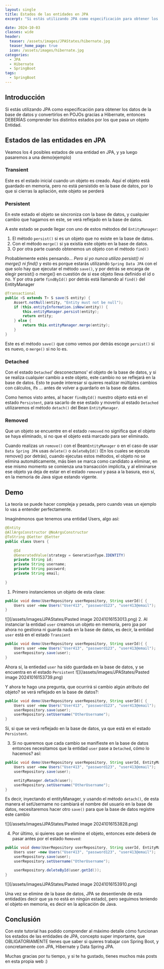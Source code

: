 ```yaml
---
layout: single
title: Estados de las entidades en JPA
excerpt: "Si estás utilizando JPA como especificación para obtener los datos de la base de datos y convertirlos en POJOs gracias a Hibernate, entonces DEBERÍAS comprender los distintos estados por los que pasa un objeto Entidad."

date: 2024-10-03
classes: wide
header:
  teaser: /assets/images/JPAStates/hibernate.jpg
  teaser_home_page: true
  icon: /assets/images/hibernate.jpg
categories:
  - JPA
  - Hibernate
  - SpringBoot
tags:  
  - SpringBoot
---
```


## Introducción

Si estás utilizando JPA como especificación para obtener los datos de la base de datos y convertirlos en POJOs gracias a Hibernate, entonces DEBERÍAS comprender los distintos estados por los que pasa un objeto Entidad.


## Estados de las entidades en JPA
Veamos los 4 posibles estados de una entidad en JPA, y ya luego pasaremos a una demo(ejemplo)
### Transient
Este es el estado inicial cuando un objeto es creado. Aquí el objeto está guardado en memoria, pero no está persistido en la base de datos, por lo que si cierras la apliación, este objeto se perderá

### Persistent
En este estado el objeto se sincroniza con la base de datos, y cualquier cambio que hagamos en este, se verá reflejado en la base de datos.

A este estado se puede llegar con uno de estos métodos del `EntityManager`: 
1. El método `persist()` si es un objeto que no existe en la base de datos.
2. Con el método `merge()` si ya existía este objeto en la base de datos.
3. O por otra parte cuando obtenemos un objeto con el método `find()` 

Probablemente estés pensando... *Pero si yo nunca utilizo persist() ni merge() ni find()* y esto es porque estarás utilizando `Spring Data JPA`  con el que solo hay que ejecutar el método `save()`, y por detrás se encarga de  elegir persist() o merge() en cuestión de si ese objeto lleva definido el id o no.
Y por otra parte `findById()` por detrás está llamando al `find()` del EntityManager

```java
@Transactional  
public <S extends T> S save(S entity) {  
    Assert.notNull(entity, "Entity must not be null");  
    if (this.entityInformation.isNew(entity)) {  
        this.entityManager.persist(entity);  
        return entity;  
    } else {  
        return this.entityManager.merge(entity);  
    }  
}
```

Este es el método `save()` que como vemos por detrás escoge `persist()` si es nuevo, o `merge()` si no lo es.

### Detached
Con el estado `Detached`' desconectamos' el objeto de la base de datos, y si se realiza cualquier cambio a este objeto, este cambio no se reflejará en la base de datos. Esto te puede interesar si quieres realizar múltiples cambios con cálculos, ifs ...  antes de volver a guardarlo en la base de datos.

Como hemos visto antes, al hacer `findById()` nuestro objeto está en el estado `Persistent`, para sacarlo de ese estado y moverlo al estado `Detached` utilizaremos el método `detach()` del Bean `EntityManager`.

### Removed
Que un objeto se encuentre en el estado `removed` no significa que el objeto se haya eliminado, si no que el objeto está marcado para ser eliminado.

Cuando realizas un `remove()` con el Bean`EntityManager` o en el caso de usar` Data Spring JPA` usas `delete()` o `deleteById()` (En los cuales se ejecuta remove() por detrás), cuando ejecutas estos métodos, el objeto no se elimina automáticamente, más bien se  marca como candidato a eliminar, en ese mismo momento se comienza una transacción implícita, y al eliminarse ese objeto ya deja de estar en el estado `removed` y pasa a la basura, eso sí, en la memoria de Java sigue estando vigente.


## Demo
La teoría se puede hacer compleja y pesada, pero cuando veas un ejemplo lo vas a entender perfectamente.

Imaginémonos que tenemos una entidad Users, algo así:

```java
@Entity  
@AllArgsConstructor @NoArgsConstructor  
@ToString @Getter @Setter  
public class Users {  
  
    @Id
    @GeneratedValue(strategy = GenerationType.IDENTITY) 
    private String id;  
    private String username;  
    private String password;  
    private String email;  
  
}
```

1. Primero instanciemos un objeto de esta clase:
```java
public void demo(UserRepository userRepository, String userId){ {  
    Users user =new Users("User413", "password123", "user413@email");  
}
```

![](/assets/images/JPAStates/Pasted image 20241016153013.png)
2. Al instanciar la entidad `user` creamos un objeto en memoria, pero jpa por ahora no gestiona ni guarda nada en la base de datos, es decir, la entidad `user` está en el estado `Transient`


```java
public void demo(UserRepository userRepository, String userId){ {  
    Users user =new Users("User413", "password123", "user413@email");  
    userRepository.save(user);  
}
```
Ahora sí, la entiedad `user` ha sido guardada en la base de datos, y se encuentra en el estado `Persistent`
![](/assets/images/JPAStates/Pasted image 20241016153739.png)

Y ahora te hago una pregunta, que ocurrirá si cambio algún atributo del objeto? se verá reflejado en la base de datos?:

```java
public void demo(UserRepository userRepository, String userId){ {  
    Users user =new Users("User413", "password123", "user413@email");  
    userRepository.save(user);  
    userRepository.setUsername("OtherUsername");
}
```
Sí, si que se verá reflejado en la base de datos, ya que está en el estado `Persistent`.

3. Si no queremos que cada cambio se manifieste en la base de datos entonces necesitamos que la entidad `user` pase a `Detached`, cómo lo hacemos? así:

```java
public void demo(UserRepository userRepository, String userId, EntityManager entityManager){ {  
    Users user =new Users("User413", "password123", "user413@email");  
    userRepository.save(user);

    entityManager.detach(user);
    userRepository.setUsername("OtherUsername");
}
```
Es decir, inyectando el entityManager, y usando el método `detach()`, de esta manera el setUsername no cambiará el nombre del usuario en la base de datos, necesitaremos hacer otro `save()` para que la base de datos registre este cambio

![](/assets/images/JPAStates/Pasted image 20241016153828.png)

4. Por último, si quieres que se elimine el objeto, entonces este deberá de pasar antes por el estado `Removed`:
```java
public void demo(UserRepository userRepository, String userId, EntityManager entityManager){ {  
    Users user =new Users("User413", "password123", "user413@email");  
    userRepository.save(user);
    userRepository.setUsername("OtherUsername");

	userRepository.deleteById(user.getId());
}
```

![](/assets/images/JPAStates/Pasted image 20241016153910.png)

Una vez se elimine de la base de datos, JPA se desentiende de esta entidad(es decir que ya no está en ningún estado), pero seguimos teniendo el objeto en memoria, es decir en la aplicación de Java.



## Conclusión
Con este tutorial has podido comprender al máximo detalle cómo funcionan los estados de las entidades de JPA, concepto super importante, que OBLIGATORIAMENTE tienes que saber si quieres trabajar con Spring Boot, y concretamente con JPA, Hibernate y Data Spring JPA.

Muchas gracias por tu tiempo, y si te ha gustado, tienes muchos más posts en esta propia web :)